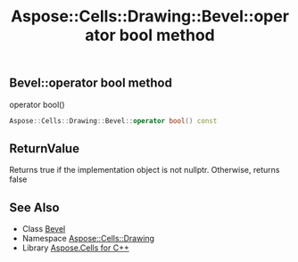 ﻿---
title: Aspose::Cells::Drawing::Bevel::operator bool method
linktitle: operator bool
second_title: Aspose.Cells for C++ API Reference
description: 'Aspose::Cells::Drawing::Bevel::operator bool method. operator bool() in C++.'
type: docs
weight: 400
url: /cpp/aspose.cells.drawing/bevel/operator_bool/
---
## Bevel::operator bool method


operator bool()

```cpp
Aspose::Cells::Drawing::Bevel::operator bool() const
```


## ReturnValue

Returns true if the implementation object is not nullptr. Otherwise, returns false

## See Also

* Class [Bevel](../)
* Namespace [Aspose::Cells::Drawing](../../)
* Library [Aspose.Cells for C++](../../../)
